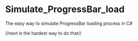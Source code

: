 # Simulate_ProgressBar_load

The easy way to simulate ProgressBar loading process in C#


//next is the hardest way to do that//
